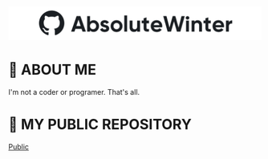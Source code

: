 ![AbsoluteWinter](images/image-white.png)

# 📌 **ABOUT ME**

I'm not a coder or programer.
That's all.


# 📌 **MY PUBLIC REPOSITORY**

[Public](https://github.com/AbsoluteWinter/public-stuff)

